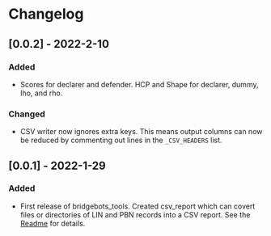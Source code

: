 # Changelog

## [0.0.2] - 2022-2-10
### Added
- Scores for declarer and defender. HCP and Shape for declarer, dummy, lho, and rho.
### Changed
- CSV writer now ignores extra keys. This means output columns can now be reduced by commenting out lines in the `_CSV_HEADERS` list.

## [0.0.1] - 2022-1-29
### Added
- First release of bridgebots_tools. Created csv_report which can covert files or directories of LIN and PBN records into a CSV report. See the [Readme](README.md) for details.